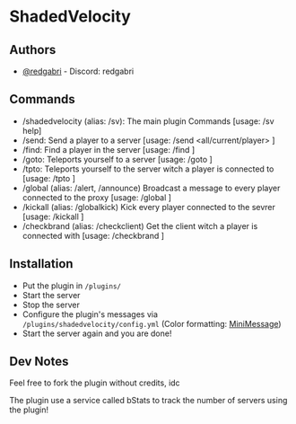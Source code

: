 
# ShadedVelocity



## Authors

- [@redgabri](https://www.github.com/redgabri) - Discord: redgabri


## Commands

- /shadedvelocity (alias: /sv): The main plugin Commands [usage: /sv help]
- /send: Send a player to a server [usage: /send <all/current/player> <server>]
- /find: Find a player in the server [usage: /find <player>]
- /goto: Teleports yourself to a server [usage: /goto <server>]
- /tpto: Teleports yourself to the server witch a player is connected to [usage: /tpto <player>]
- /global (alias: /alert, /announce) Broadcast a message to every player connected to the proxy [usage: /global <message>]
- /kickall (alias: /globalkick) Kick every player connected to the sevrer [usage: /kickall <optional reason>]
- /checkbrand (alias: /checkclient) Get the client witch a player is connected with [usage: /checkbrand <player>] 


## Installation

- Put the plugin in ```/plugins/```
- Start the server
- Stop the server
- Configure the plugin's messages via ```/plugins/shadedvelocity/config.yml``` (Color formatting: [MiniMessage](https://docs.advntr.dev/minimessage/format.html#color))
- Start the server again and you are done!

## Dev Notes

Feel free to fork the plugin without credits, idc 

The plugin use a service called bStats to track the number of servers using the plugin!
